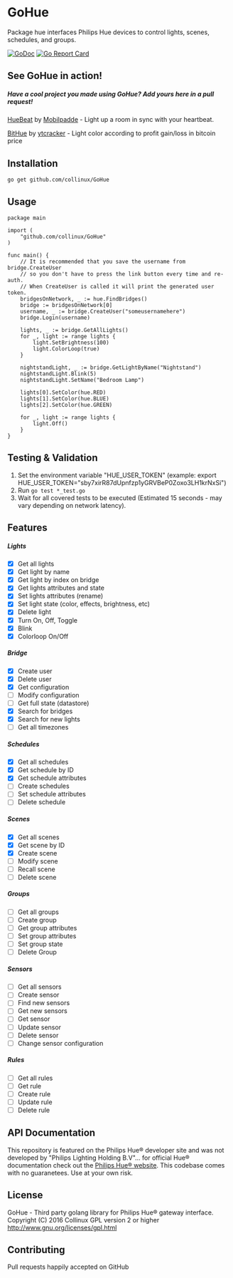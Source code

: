 # GoHue
Package hue interfaces Philips Hue devices to control lights, scenes, schedules, and groups.

[![GoDoc](https://camo.githubusercontent.com/b3b2a2b7fad4e76052830945cd839a3bba5be723/687474703a2f2f696d672e736869656c64732e696f2f62616467652f676f646f632d7265666572656e63652d3532373242342e706e67)](https://godoc.org/github.com/Collinux/GoHue)
[![Go Report Card](https://goreportcard.com/badge/github.com/Collinux/GoHue)](https://goreportcard.com/report/github.com/Collinux/GoHue)

## See GoHue in action!
##### Have a cool project you made using GoHue? Add yours here in a pull request!
[HueBeat](https://github.com/Mobilpadde/HueBeat) by [Mobilpadde](https://github.com/mobilpadde) - Light up a room in sync with your heartbeat.

[BitHue](https://github.com/realytcracker/go-bithue) by [ytcracker](https://github.com/realytcracker) - Light color according to profit gain/loss in bitcoin price

## Installation
```
go get github.com/collinux/GoHue
```

## Usage
```
package main

import (
    "github.com/collinux/GoHue"
)

func main() {
    // It is recommended that you save the username from bridge.CreateUser
    // so you don't have to press the link button every time and re-auth.
    // When CreateUser is called it will print the generated user token.
    bridgesOnNetwork, _ := hue.FindBridges()
    bridge := bridgesOnNetwork[0]
    username, _ := bridge.CreateUser("someusernamehere")
    bridge.Login(username)

    lights, _ := bridge.GetAllLights()
    for _, light := range lights {
        light.SetBrightness(100)
        light.ColorLoop(true)
    }

    nightstandLight, _ := bridge.GetLightByName("Nightstand")
    nightstandLight.Blink(5)
    nightstandLight.SetName("Bedroom Lamp")

    lights[0].SetColor(hue.RED)
    lights[1].SetColor(hue.BLUE)
    lights[2].SetColor(hue.GREEN)

    for _, light := range lights {
        light.Off()
    }
}
```

## Testing & Validation
1. Set the environment variable "HUE_USER_TOKEN" (example: export HUE_USER_TOKEN="sby7xirR87dUpnfzp1yGRVBeP0Zoxo3LH1krNxSi")
2. Run `go test *_test.go` 
3. Wait for all covered tests to be executed (Estimated 15 seconds - may vary depending on network latency).

## Features
##### Lights
- [x] Get all lights
- [x] Get light by name
- [x] Get light by index on bridge
- [x] Get lights attributes and state
- [x] Set lights attributes (rename)
- [x] Set light state (color, effects, brightness, etc)
- [x] Delete light
- [x] Turn On, Off, Toggle
- [x] Blink
- [x] Colorloop On/Off

##### Bridge
- [x] Create user
- [x] Delete user
- [x] Get configuration
- [ ] Modify configuration
- [ ] Get full state (datastore)
- [x] Search for bridges
- [x] Search for new lights
- [ ] Get all timezones

##### Schedules
- [x] Get all schedules
- [x] Get schedule by ID
- [x] Get schedule attributes
- [ ] Create schedules
- [ ] Set schedule attributes
- [ ] Delete schedule

##### Scenes
- [x] Get all scenes
- [x] Get scene by ID
- [x] Create scene
- [ ] Modify scene
- [ ] Recall scene
- [ ] Delete scene

##### Groups
- [ ] Get all groups
- [ ] Create group
- [ ] Get group attributes
- [ ] Set group attributes
- [ ] Set group state
- [ ] Delete Group

##### Sensors
- [ ] Get all sensors
- [ ] Create sensor
- [ ] Find new sensors
- [ ] Get new sensors
- [ ] Get sensor
- [ ] Update sensor
- [ ] Delete sensor
- [ ] Change sensor configuration

##### Rules
- [ ] Get all rules
- [ ] Get rule
- [ ] Create rule
- [ ] Update rule
- [ ] Delete rule

## API Documentation
This repository is featured on the Philips Hue® developer site and was not developed by "Philips Lighting Holding B.V"...
for official Hue® documentation check out the [Philips Hue® website](http://www.developers.meethue.com/philips-hue-api). This codebase comes with no guaranetees. Use at your own risk.

## License
GoHue - Third party golang library for Philips Hue® gateway interface.
Copyright (C) 2016 Collinux 
GPL version 2 or higher http://www.gnu.org/licenses/gpl.html  

## Contributing  
Pull requests happily accepted on GitHub
